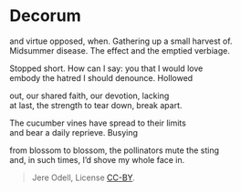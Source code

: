 # Decorum

and virtue opposed, when. Gathering up a small harvest of.  
Midsummer disease. The effect and the emptied verbiage.

Stopped short. How can I say: you that I would love  
embody the hatred I should denounce. Hollowed

out, our shared faith, our devotion, lacking  
at last, the strength to tear down, break apart.

The cucumber vines have spread to their limits  
and bear a daily reprieve. Busying

from blossom to blossom, the pollinators mute the sting  
and, in such times, I’d shove my whole face in.

>Jere Odell, License [CC-BY](https://creativecommons.org/licenses/by/4.0/).